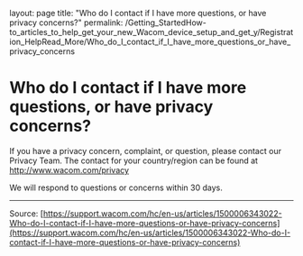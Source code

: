 layout: page
title: "Who do I contact if I have more questions, or have privacy concerns?"
permalink: /Getting_StartedHow-to_articles_to_help_get_your_new_Wacom_device_setup_and_get_y/Registration_HelpRead_More/Who_do_I_contact_if_I_have_more_questions_or_have_privacy_concerns

# Who do I contact if I have more questions, or have privacy concerns?

If you have a privacy concern, complaint, or question, please contact our Privacy Team. The contact for your country/region can be found at http://www.wacom.com/privacy


We will respond to questions or concerns within 30 days.

---
Source: [https://support.wacom.com/hc/en-us/articles/1500006343022-Who-do-I-contact-if-I-have-more-questions-or-have-privacy-concerns](https://support.wacom.com/hc/en-us/articles/1500006343022-Who-do-I-contact-if-I-have-more-questions-or-have-privacy-concerns)
